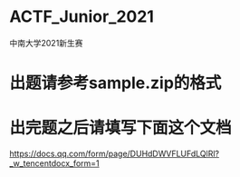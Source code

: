 # ACTF_Junior_2021
中南大学2021新生赛
# 出题请参考sample.zip的格式
# 出完题之后请填写下面这个文档
https://docs.qq.com/form/page/DUHdDWVFLUFdLQlRl?_w_tencentdocx_form=1
